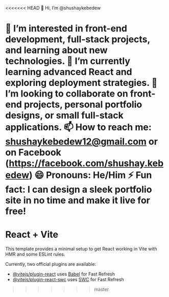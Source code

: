 <<<<<<< HEAD
👋 Hi, I’m @shushaykebedew

👀 I’m interested in front-end development, full-stack projects, and learning about new technologies.
🌱 I’m currently learning advanced React and exploring deployment strategies.
💞️ I’m looking to collaborate on front-end projects, personal portfolio designs, or small full-stack applications.
📫 How to reach me: shushaykebedew12@gmail.com or on Facebook (https://facebook.com/shushay.kebedew)
😄 Pronouns: He/Him
⚡ Fun fact: I can design a sleek portfolio site in no time and make it live for free!
=======
# React + Vite

This template provides a minimal setup to get React working in Vite with HMR and some ESLint rules.

Currently, two official plugins are available:

- [@vitejs/plugin-react](https://github.com/vitejs/vite-plugin-react/blob/main/packages/plugin-react/README.md) uses [Babel](https://babeljs.io/) for Fast Refresh
- [@vitejs/plugin-react-swc](https://github.com/vitejs/vite-plugin-react-swc) uses [SWC](https://swc.rs/) for Fast Refresh
>>>>>>> master
